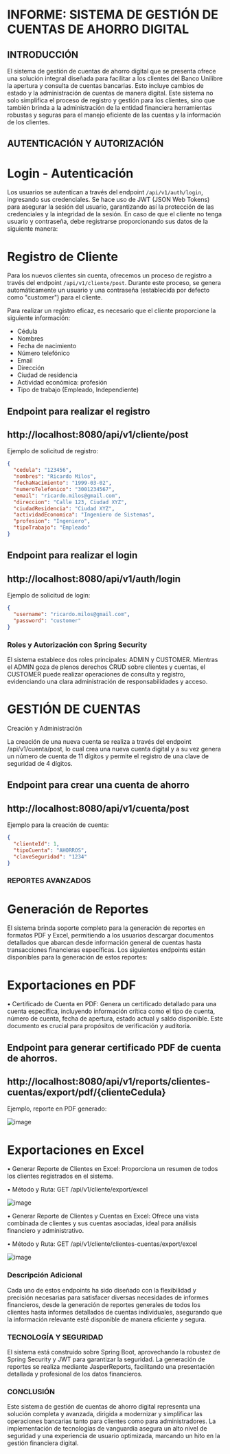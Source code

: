 # INFORME: SISTEMA DE GESTIÓN DE CUENTAS DE AHORRO DIGITAL

## INTRODUCCIÓN

El sistema de gestión de cuentas de ahorro digital que se presenta ofrece una solución integral diseñada para facilitar a los clientes del Banco Unilibre la apertura y consulta de cuentas bancarias. Esto incluye cambios de estado y la administración de cuentas de manera digital. Este sistema no solo simplifica el proceso de registro y gestión para los clientes, sino que también brinda a la administración de la entidad financiera herramientas robustas y seguras para el manejo eficiente de las cuentas y la información de los clientes.

## AUTENTICACIÓN Y AUTORIZACIÓN

# Login - Autenticación

Los usuarios se autentican a través del endpoint `/api/v1/auth/login`, ingresando sus credenciales. Se hace uso de JWT (JSON Web Tokens) para asegurar la sesión del usuario, garantizando así la protección de las credenciales y la integridad de la sesión. En caso de que el cliente no tenga usuario y contraseña, debe registrarse proporcionando sus datos de la siguiente manera:

# Registro de Cliente

Para los nuevos clientes sin cuenta, ofrecemos un proceso de registro a través del endpoint `/api/v1/cliente/post`. Durante este proceso, se genera automáticamente un usuario y una contraseña (establecida por defecto como "customer") para el cliente.

Para realizar un registro eficaz, es necesario que el cliente proporcione la siguiente información:

- Cédula
- Nombres
- Fecha de nacimiento
- Número telefónico
- Email
- Dirección
- Ciudad de residencia
- Actividad económica: profesión
- Tipo de trabajo (Empleado, Independiente)
  
## Endpoint para realizar el registro

## http://localhost:8080/api/v1/cliente/post

Ejemplo de solicitud de registro:

```json
{
  "cedula": "123456",
  "nombres": "Ricardo Milos",
  "fechaNacimiento": "1999-03-02",
  "numeroTelefonico": "3001234567",
  "email": "ricardo.milos@gmail.com",
  "direccion": "Calle 123, Ciudad XYZ",
  "ciudadResidencia": "Ciudad XYZ",
  "actividadEconomica": "Ingeniero de Sistemas",
  "profesion": "Ingeniero",
  "tipoTrabajo": "Empleado"
}
```
## Endpoint para realizar el login 

## http://localhost:8080/api/v1/auth/login

Ejemplo de solicitud de login:

```json
{
  "username": "ricardo.milos@gmail.com",
  "password": "customer"
}
```
### Roles y Autorización con Spring Security

El sistema establece dos roles principales: ADMIN y CUSTOMER. Mientras el ADMIN goza de plenos derechos CRUD sobre clientes y cuentas, el CUSTOMER puede realizar operaciones de consulta y registro, evidenciando una clara administración de responsabilidades y acceso.

# GESTIÓN DE CUENTAS

Creación y Administración

La creación de una nueva cuenta se realiza a través del endpoint /api/v1/cuenta/post, lo cual crea una nueva cuenta digital y a su vez genera un número de cuenta de 11 dígitos y permite el registro de una clave de seguridad de 4 dígitos.

## Endpoint para crear una cuenta de ahorro 

## http://localhost:8080/api/v1/cuenta/post

Ejemplo para la creación de cuenta:

```json
{
  "clienteId": 1,
  "tipoCuenta": "AHORROS",
  "claveSeguridad": "1234"
}
```

### REPORTES AVANZADOS

# Generación de Reportes

El sistema brinda soporte completo para la generación de reportes en formatos PDF y Excel, permitiendo a los usuarios descargar documentos detallados que abarcan desde información general de cuentas hasta transacciones financieras específicas. Los siguientes endpoints están disponibles para la generación de estos reportes:

# Exportaciones en PDF

•	Certificado de Cuenta en PDF: Genera un certificado detallado para una cuenta específica, incluyendo información crítica como el tipo de cuenta, número de cuenta, fecha de apertura, estado actual y saldo disponible. Este documento es crucial para propósitos de verificación y auditoría.

## Endpoint para generar certificado PDF de cuenta de ahorros.

## http://localhost:8080/api/v1/reports/clientes-cuentas/export/pdf/{clienteCedula}

Ejemplo, reporte en PDF generado:

![image](https://github.com/Julian1699/Back-API-Banco-Unlibre/assets/114323630/8adc2648-772c-4aef-84dc-79e6b49e5854)

# Exportaciones en Excel

•	Generar Reporte de Clientes en Excel: Proporciona un resumen de todos los clientes registrados en el sistema.

•	Método y Ruta: GET /api/v1/cliente/export/excel

![image](https://github.com/Julian1699/Back-API-Banco-Unlibre/assets/114323630/ed57204c-f3e1-4586-8352-360d672320d7)

•	Generar Reporte de Clientes y Cuentas en Excel: Ofrece una vista combinada de clientes y sus cuentas asociadas, ideal para análisis financiero y administrativo.

•	Método y Ruta: GET /api/v1/cliente/clientes-cuentas/export/excel

![image](https://github.com/Julian1699/Back-API-Banco-Unlibre/assets/114323630/0e810a84-c498-4476-8dfd-b7e25021179d)

### Descripción Adicional

Cada uno de estos endpoints ha sido diseñado con la flexibilidad y precisión necesarias para satisfacer diversas necesidades de informes financieros, desde la generación de reportes generales de todos los clientes hasta informes detallados de cuentas individuales, asegurando que la información relevante esté disponible de manera eficiente y segura.

### TECNOLOGÍA Y SEGURIDAD

El sistema está construido sobre Spring Boot, aprovechando la robustez de Spring Security y JWT para garantizar la seguridad. La generación de reportes se realiza mediante JasperReports, facilitando una presentación detallada y profesional de los datos financieros.

### CONCLUSIÓN

Este sistema de gestión de cuentas de ahorro digital representa una solución completa y avanzada, dirigida a modernizar y simplificar las operaciones bancarias tanto para clientes como para administradores. La implementación de tecnologías de vanguardia asegura un alto nivel de seguridad y una experiencia de usuario optimizada, marcando un hito en la gestión financiera digital.

